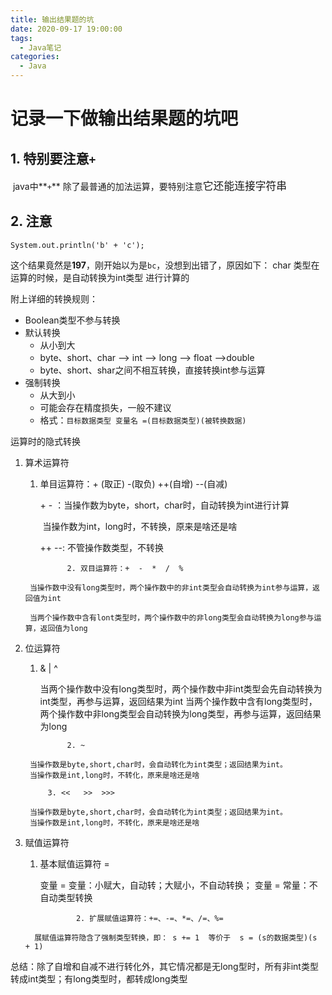 ```yaml
---
title: 输出结果题的坑
date: 2020-09-17 19:00:00
tags:
  - Java笔记
categories:
  - Java
---
```


# 记录一下做输出结果题的坑吧

## 1. 特别要注意`+`

​	java中**`+`** 除了最普通的加法运算，要特别注意<big>它还能连接字符串</big>

## 2. 注意

```System.out.println('b' + 'c');
System.out.println('b' + 'c');
```

这个结果竟然是**197**，刚开始以为是`bc`，没想到出错了，原因如下：
char 类型在运算的时候，是自动转换为int类型 进行计算的

附上详细的转换规则：

* Boolean类型不参与转换
* 默认转换
  * 从小到大
  * byte、short、char --> int --> long --> float -->double
  * byte、short、shar之间不相互转换，直接转换int参与运算
* 强制转换
  * 从大到小
  * 可能会存在精度损失，一般不建议
  * 格式：`目标数据类型 变量名 =(目标数据类型)(被转换数据)` 

运算时的隐式转换

1. 算术运算符

     1.   单目运算符：+ (取正)   -(取负)  ++(自增)  --(自减)

          \+  - ：当操作数为byte，short，char时，自动转换为int进行计算

          ​			当操作数为int，long时，不转换，原来是啥还是啥

          ++   --: 不管操作数类型，不转换

             		2. 双目运算符：+  -  *  /  %

        当操作数中没有long类型时，两个操作数中的非int类型会自动转换为int参与运算，返回值为int

        当两个操作数中含有lont类型时，两个操作数中的非long类型会自动转换为long参与运算，返回值为long

2. 位运算符

     1.   & | ^

          当两个操作数中没有long类型时，两个操作数中非int类型会先自动转换为int类型，再参与运算，返回结果为int
          当两个操作数中含有long类型时，两个操作数中非long类型会自动转换为long类型，再参与运算，返回结果为long

             		2. ~

        当操作数是byte,short,char时，会自动转化为int类型；返回结果为int。
        当操作数是int,long时，不转化，原来是啥还是啥

      		3. <<   >>  >>>

        当操作数是byte,short,char时，会自动转化为int类型；返回结果为int。
        当操作数是int,long时，不转化，原来是啥还是啥

3. 赋值运算符

      1.    基本赋值运算符 =

            变量 = 变量：小赋大，自动转；大赋小，不自动转换；
            变量 = 常量：不自动类型转换

            			2. 扩展赋值运算符：+=、-=、*=、/=、%=

         展赋值运算符隐含了强制类型转换，即： s += 1  等价于  s = (s的数据类型)(s + 1)

总结：除了自增和自减不进行转化外，其它情况都是无long型时，所有非int类型转成int类型；有long类型时，都转成long类型